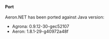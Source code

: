 #### Port
Aeron.NET has been ported against Java version:
- Agrona: 0.9.12-30-gec52107
- Aeron:  1.8.1-29-g40972a48f
